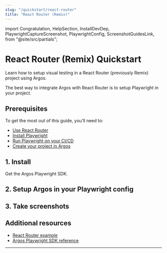 ```yaml
---
slug: "/quickstart/react-router"
title: "React Router (Remix)"
---
```


import 
  Congratulation,
  HelpSection,
  InstallDevDep,
  PlaywrightCaptureScreenshot,
  PlaywrightConfig,
  ScreenshotGuidesLink,
 from "@site/src/partials";

# React Router (Remix) Quickstart

Learn how to setup visual testing in a React Router (previously Remix) project using Argos.

The best way to integrate Argos with React Router is to setup Playwright in your project.

## Prerequisites

To get the most out of this guide, you’ll need to:

- [Use React Router](https://reactrouter.com/)
- [Install Playwright](https://playwright.dev/docs/intro)
- [Run Playwright on your CI/CD](https://playwright.dev/docs/ci-intro#on-pushpull_request)
- [Create your project in Argos](https://app.argos-ci.com/new)

## 1. Install

Get the Argos Playwright SDK.



## 2. Setup Argos in your Playwright config



## 3. Take screenshots






## Additional resources

- [React Router example](https://github.com/argos-ci/argos-javascript/tree/main/examples/react-router)
- [Argos Playwright SDK reference](/playwright)

---


